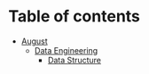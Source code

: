 # Table of contents

* [August](README.md)
  * [Data Engineering](august/data-engineering/README.md)
    * [Data Structure](august/data-engineering/data-structure.md)
